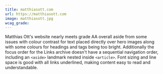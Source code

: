 ```yaml
---
title: matthiasott.com
url: https://matthiasott.com
image: matthiasott.jpg
wcag_grade:
---
```


Matthias Ott's website nearly meets grade AA overall aside from some issues with colour contrast for text placed directly over hero images along with some colours for headings and tags being too bright. Additionally the focus order for the Links archive doesn't have a sequential navigation order, including an `<aside>` landmark nested inside `<article>`. Font sizing and line space is good with all links underlined, making content easy to read and understandable.
